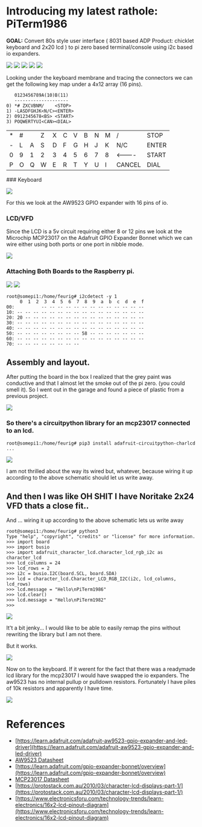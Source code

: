 # Introducing my latest rathole: PiTerm1986
**GOAL:** Convert 80s style user interface ( 8031 based ADP Product: chicklet keyboard and 2x20 lcd ) to pi zero based terminal/console using i2c based io expanders.

![](images/IMG_3780.jpg)
![](images/IMG_3784.jpg)
![](images/IMG_3783.jpg)
![](images/IMG_3782.jpg)
![](images/IMG_3781.jpg)

Looking under the keyboard membrane and tracing the connectors we can get the following key map under a 4x12 array (16 pins).

```
   0123456789A(10)B(11)
   --------------------
0) *# ZXCVBNM/    <STOP>
1) -LASDFGHJK<N/C><ENTER>
2) 0912345678<BS> <START>
3) POQWERTYUI<CAN><DIAL>
```
<table>
<tr><td>*</td><td>#</td><td> </td><td>Z</td><td>X</td><td>C</td><td>V</td><td>B</td><td>N</td><td>M</td><td>/</td><td>STOP</td></tr>
<tr>
<td>&#45;</td><td>L</td><td>A</td><td>S</td><td>D</td><td>F</td><td>G</td><td>H</td><td>J</td><td>K</td><td>N/C</td><TD>ENTER</TD></tr>
<tr>
<td>0</td><td>9</td><td>1</td><td>2</td><td>3</td><td>4</td><td>5</td><td>6</td><td>7</td><td>8</td><td>&LT;----</td><td>START</td></tr>
<tr>
<td>P</td><td>O</td><td>Q</td><td>W</td><td>E</td><td>R</td><td>T</td><td>Y</td><td>U</td><td>I</td><td>CANCEL</td><td>DIAL</td></tr>
</table>
### Keyboard

![](images/IMG_3779.jpg)

For this we look at the AW9523 GPIO expander with 16 pins of io.

### LCD/VFD 

Since the LCD is a 5v circuit requiring either 8 or 12 pins we look at the Microchip MCP23017 on the Adafruit GPIO Expander Bonnet which we can wire either using both ports or one port in nibble mode. 

![](images/HD44780.jpg)

### Attaching Both Boards to the Raspberry pi.

![](images/piterm1986pahts.jpg)
![](images/IMG_3789.jpg)

```
root@somepi1:/home/feurig# i2cdetect -y 1
     0  1  2  3  4  5  6  7  8  9  a  b  c  d  e  f
00:          -- -- -- -- -- -- -- -- -- -- -- -- -- 
10: -- -- -- -- -- -- -- -- -- -- -- -- -- -- -- -- 
20: 20 -- -- -- -- -- -- -- -- -- -- -- -- -- -- -- 
30: -- -- -- -- -- -- -- -- -- -- -- -- -- -- -- -- 
40: -- -- -- -- -- -- -- -- -- -- -- -- -- -- -- -- 
50: -- -- -- -- -- -- -- -- 58 -- -- -- -- -- -- -- 
60: -- -- -- -- -- -- -- -- -- -- -- -- -- -- -- -- 
70: -- -- -- -- -- -- -- --                         
```

## Assembly and layout.
After putting the board in the box I realized that the grey paint was conductive and that I almost let the smoke out of the pi zero. (you could smell it). So I went out in the garage and found a piece of plastic from a previous project. 

![](images/layout.jpg)

### So there's a circuitpython library for an mcp23017 connected to an lcd.

```
root@somepi1:/home/feurig# pip3 install adafruit-circuitpython-charlcd
...
```

![](images/raspberry_pi_pilcdplate.png)

I am not thrilled about the way its wired but, whatever, because wiring it up according to the above schematic should let us write away.

## And then I was like OH SHIT I have Noritake 2x24 VFD thats a close fit..

And ... wiring it up according to the above schematic lets us write away

```
root@somepi1:/home/feurig# python3
Type "help", "copyright", "credits" or "license" for more information.
>>> import board
>>> import busio
>>> import adafruit_character_lcd.character_lcd_rgb_i2c as character_lcd
>>> lcd_columns = 24
>>> lcd_rows = 2
>>> i2c = busio.I2C(board.SCL, board.SDA)
>>> lcd = character_lcd.Character_LCD_RGB_I2C(i2c, lcd_columns, lcd_rows)
>>> lcd.message = "Hello\nPiTerm1986"
>>> lcd.clear()
>>> lcd.message = "Hello\nPiTerm1982"
>>> 
```

![](images/IMG_3809.jpg)

It't a bit jenky...
I would like to be able to easily remap the pins without rewriting the library but I am not there.

But it works.

![](images/IMG_3819.jpg)

Now on to the keyboard.
If it werent for the fact that there was a readymade lcd library for the mcp23017 I would have swapped the io expanders. The aw9523 has no internal pullup or pulldown resistors. Fortunately I have piles of 10k resistors and apparently I have time.

![](images/adpkbdaw9523_schem.jpg)





# References
* [https://learn.adafruit.com/adafruit-aw9523-gpio-expander-and-led-driver](https://learn.adafruit.com/adafruit-aw9523-gpio-expander-and-led-driver)
* [AW9523 Datasheet](https://cdn-shop.adafruit.com/product-files/4886/AW9523+English+Datasheet.pdf)
* [https://learn.adafruit.com/gpio-expander-bonnet/overview](https://learn.adafruit.com/gpio-expander-bonnet/overview)
* [MCP23017 Datasheet](http://ww1.microchip.com/downloads/en/devicedoc/20001952c.pdf)
* [https://protostack.com.au/2010/03/character-lcd-displays-part-1/](https://protostack.com.au/2010/03/character-lcd-displays-part-1/)
* [https://www.electronicsforu.com/technology-trends/learn-electronics/16x2-lcd-pinout-diagram](https://www.electronicsforu.com/technology-trends/learn-electronics/16x2-lcd-pinout-diagram)



